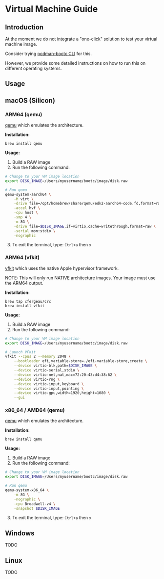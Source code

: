 # Virtual Machine Guide

## Introduction

At the moment we do not integrate a "one-click" solution to test your virtual machine image.

Consider trying [podman-bootc CLI](https://gitlab.com/bootc-org/podman-bootc-cli) for this.

However, we provide some detailed instructions on how to run this on different operating systems.

## Usage

## macOS (Silicon)

### ARM64 (qemu)

[qemu](https://www.qemu.org/) which emulates the architecture.

**Installation:**

```
brew install qemu
```

**Usage:**

1. Build a RAW image
2. Run the following command:
```sh
# Change to your VM image location
export DISK_IMAGE=/Users/myusername/bootc/image/disk.raw

# Run qemu
qemu-system-aarch64 \
    -M virt \
    -drive file=/opt/homebrew/share/qemu/edk2-aarch64-code.fd,format=raw,if=pflash,readonly=on \
    -accel hvf \
    -cpu host \
    -smp 4 \
    -m 8G \
    -drive file=$DISK_IMAGE,if=virtio,cache=writethrough,format=raw \
    -serial mon:stdio \
    -nographic
```
3. To exit the terminal, type: `Ctrl+a` then `x`

### ARM64 (vfkit)

[vfkit](https://github.com/crc-org/vfkit) which uses the native Apple hypervisor framework.

NOTE: This will only run NATIVE architecture images. Your image must use the ARM64 output.

**Installation:**

```
brew tap cfergeau/crc
brew install vfkit
```

**Usage:**

1. Build a RAW image
2. Run the following command:
```sh
# Change to your VM image location
export DISK_IMAGE=/Users/myusername/bootc/image/disk.raw

# Launch VFkit
vfkit --cpus 2 --memory 2048 \
    --bootloader efi,variable-store=./efi-variable-store,create \
    --device virtio-blk,path=$DISK_IMAGE \
    --device virtio-serial,stdio \
    --device virtio-net,nat,mac=72:20:43:d4:38:62 \
    --device virtio-rng \
    --device virtio-input,keyboard \
    --device virtio-input,pointing \
    --device virtio-gpu,width=1920,height=1080 \
    --gui
```


### x86_64 / AMD64 (qemu)

[qemu](https://www.qemu.org/) which emulates the architecture.

**Installation:**

```
brew install qemu
```

**Usage:**

1. Build a RAW image
2. Run the following command:
```sh
# Change to your VM image location
export DISK_IMAGE=/Users/myusername/bootc/image/disk.raw

# Run qemu
qemu-system-x86_64 \
    -m 8G \
    -nographic \
    -cpu Broadwell-v4 \
    -snapshot $DISK_IMAGE
```
3. To exit the terminal, type: `Ctrl+a` then `x`


## Windows

TODO

## Linux

TODO
